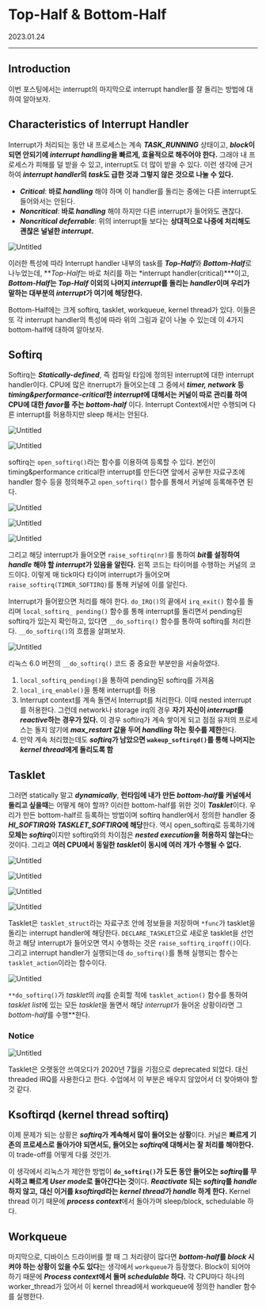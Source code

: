 # Top-Half & Bottom-Half

2023.01.24

---

## Introduction

이번 포스팅에서는 interrupt의 마지막으로 interrupt handler를 잘 돌리는 방법에 대하여 알아보자.

## Characteristics of Interrupt Handler

Interrupt가 처리되는 동안 내 프로세스는 계속 ***TASK_RUNNING*** 상태이고, ***block*이 되면 안되기에 *interrupt handling*을 빠르게, 효율적으로 해주어야 한다.** 그래야 내 프로세스가 피해를 덜 받을 수 있고, interrupt도 더 많이 받을 수 있다. 이런 생각에 근거하여 ***interrupt handler*의 *task*도 급한 것과 그렇지 않은 것으로 나눌 수 있다.**

- ***Critical***: **바로 *handling*** 해야 하며 이 handler를 돌리는 중에는 다른 interrupt도 들어와서는 안된다.
- ***Noncritical***: **바로 *handling*** 해야 하지만 다른 interrupt가 들어와도 괜찮다.
- ***Noncritical deferrable***: 위의 interrupt들 보다는 **상대적으로 나중에 처리해도 괜찮은 널널한 *interrupt*.**

![Untitled](Top-Half%20&%20Bottom-Half%202f1f8c256577449d9b8586f2edd782a7/Untitled.png)

이러한 특성에 따라 Interrupt handler 내부의 task를 ***Top-Half***와 ***Bottom-Half***로 나누었는데, ***Top-Half*는 바로 처리를 하는 *interrupt handler(critical)***이고, ***Bottom-Half*는 *Top-Half* 이외의 나머지 *interrupt*를 돌리는 *handler*이며 우리가 말하는 대부분의 *interrupt*가 여기에 해당한다.** 

Bottom-Half에는 크게 softirq, tasklet, workqueue, kernel thread가 있다. 이들은 또 각 interrupt handler의 특성에 따라 위의 그림과 같이 나눌 수 있는데 이 4가지 bottom-half에 대하여 알아보자.

## Softirq

Softirq는 ***Statically-defined***, 즉 컴파일 타임에 정의된 interrupt에 대한 interrupt handler이다. CPU에 많은 itnerrupt가 들어오는데 그 중에서 ***timer, network* 등 *timing&performance-critical*한 *interrupt*에 대해서는 커널이 따로 관리를 하여 CPU에 대한 *favor*를 주는 *bottom-half*** 이다. Interrupt Context에서만 수행되며 다른 interrupt를 허용하지만 sleep 해서는 안된다.

![Untitled](Top-Half%20&%20Bottom-Half%202f1f8c256577449d9b8586f2edd782a7/Untitled%201.png)

![Untitled](Top-Half%20&%20Bottom-Half%202f1f8c256577449d9b8586f2edd782a7/Untitled%202.png)

softirq는 `open_softirq()`라는 함수를 이용하여 등록할 수 있다. 본인이 timing&performance critical한 interrupt를 만든다면 앞에서 공부한 자료구조에 handler 함수 등을 정의해주고 `open_softirq()` 함수를 통해서 커널에 등록해주면 된다.

![Untitled](Top-Half%20&%20Bottom-Half%202f1f8c256577449d9b8586f2edd782a7/Untitled%203.png)

![Untitled](Top-Half%20&%20Bottom-Half%202f1f8c256577449d9b8586f2edd782a7/Untitled%204.png)

![Untitled](Top-Half%20&%20Bottom-Half%202f1f8c256577449d9b8586f2edd782a7/Untitled%205.png)

그리고 해당 interrupt가 들어오면 `raise_softirq(nr)`를 통하여 ***bit*를 설정하여 *handle* 해야 할 *interrupt*가 있음을 알린다.** 왼쪽 코드는 타이머를 수행하는 커널의 코드이다. 이렇게 매 tick마다 타이머 interrupt가 들어오며 `raise_softirq(TIMER_SOFTIRQ)`를 통해 커널에 이를 알린다. 

Interrupt가 들어왔으면 처리를 해야 한다. `do_IRQ()`의 끝에서 `irq_exit()` 함수를 돌리며 `local_softirq_ pending()` 함수를 통해 interrupt를 돌리면서 pending된 softirq가 있는지 확인하고, 있다면 `__do_softirq()` 함수를 통하여 softirq를 처리한다. `__do_softirq()`의 흐름을 살펴보자.

![Untitled](Top-Half%20&%20Bottom-Half%202f1f8c256577449d9b8586f2edd782a7/Untitled%206.png)

리눅스 6.0 버전의 `__do_softirq()` 코드 중 중요한 부분만을 서술하였다.

1. `local_softirq_pending()`을 통하여 pending된 softirq를 가져옴
2. `local_irq_enable()`을 통해 interrupt를 허용
3. Interrupt context를 계속 돌면서 Interrupt를 처리한다. 이때 nested interrupt를 허용한다. 그런데 network나 storage irq의 경우 **자기 자신이 *interrupt*를 *reactive*하는 경우가 있다.** 이 경우 softirq가 계속 쌓이게 되고 점점 유저의 프로세스는 돌지 않기에 ***max_restart* 값을 두어 *handling* 하는 횟수를 제한**한다.
4. 만약 계속 처리했는데도 ***softirq*가 남았으면 `wakeup_softirqd()`를 통해 나머지는 *kernel thread*에게 돌리도록 함**

## Tasklet

그러면 statically 말고 ***dynamically***, **런타임에 내가 만든 *bottom-half*를 커널에서 돌리고 싶을때**는 어떻게 해야 할까? 이러한 bottom-half를 위한 것이 ***Tasklet***이다. 우리가 만든 bottom-half르 등록하는 방법이며 softirq handler에서 정의한 handler 중 ***HI_SOFTIRQ*와 *TASKLET_SOFTIRQ*에 해당**한다. 역시 open_softirq로 등록하기에 **모체는 *softirq***이지만 softirq와의 차이점은 ***nested execution*을 허용하지 않는다**는 것이다. 그리고 **여러 CPU에서 동일한 *tasklet*이 동시에 여러 개가 수행될 수 없다.** 

![Untitled](Top-Half%20&%20Bottom-Half%202f1f8c256577449d9b8586f2edd782a7/Untitled%207.png)

![Untitled](Top-Half%20&%20Bottom-Half%202f1f8c256577449d9b8586f2edd782a7/Untitled%208.png)

![Untitled](Top-Half%20&%20Bottom-Half%202f1f8c256577449d9b8586f2edd782a7/Untitled%209.png)

![Untitled](Top-Half%20&%20Bottom-Half%202f1f8c256577449d9b8586f2edd782a7/Untitled%202.png)

Tasklet은 `tasklet_struct`라는 자료구조 안에 정보들을 저장하며 `*func`가 tasklet을 돌리는 interrupt handler에 해당한다. `DECLARE_TASKLET`으로 새로운 tasklet을 선언하고 해당 interrupt가 들어오면 역시 수행하는 것은 `raise_softirq_irqoff()`이다. 그리고 interrupt handler가 실행되는데 `do_softirq()`를 통해 실행되는 함수는 `tasklet_action`이라는 함수이다.

![Untitled](Top-Half%20&%20Bottom-Half%202f1f8c256577449d9b8586f2edd782a7/Untitled%2010.png)

`**do_softirq()`가 *tasklet*의 *irq*를 순회할 적에 `tasklet_action()` 함수를 통하여 *tasklet list*에 있는 모든 *tasklet*을 돌면서 해당 *interrupt*가 들어온 상황이라면 그 *bottom-half*를 수행**한다.

### Notice

![Untitled](Top-Half%20&%20Bottom-Half%202f1f8c256577449d9b8586f2edd782a7/Untitled%2011.png)

Tasklet은 오랫동안 쓰여오다가 2020년 7월을 기점으로 deprecated 되었다. 대신 threaded IRQ를 사용한다고 한다. 수업에서 이 부분은 배우지 않았어서 더 찾아봐야 할 것 같다.

## Ksoftirqd (kernel thread softirq)

이제 문제가 되는 상황은 ***softirq*가 계속해서 많이 들어오는 상황**이다. 커널은 **빠르게 기존의 프로세스로 돌아가야 되면서도, 들어오는 *softirq*에 대해서는 잘 처리를 해야한다.** 이 trade-off를 어떻게 다룰 것인가.

이 생각에서 리눅스가 제안한 방법이 **`do_softirq()`가 도든 동안 들어오는 *softirq*를 무시하고 빠르게 *User mode*로 돌아간다는 것**이다. ***Reactivate* 되는 *softirq*를 *handle* 하지 않고,** **대신 이거를 *ksoftirqd*라는 *kernel thread*가 *handle* 하게 한다.** Kernel thread 이기 때문에 ***process context***에서 돌아가며 sleep/block, schedulable 하다.

## Workqueue

마지막으로, 디바이스 드라이버를 짤 때 그 처리량이 많다면 ***bottom-half*를 *block* 시켜야 하는 상황이 있을 수도 있다**는 생각에서 `workqueue`가 등장했다. Block이 되어야 하기 때문에 ***Process context*에서 돌며 *schedulable* 하다.** 각 CPU마다 하나의 worker_thread가 있어서 이 kernel thread에서 workqueue에 정의한 handler 함수를 실행한다.